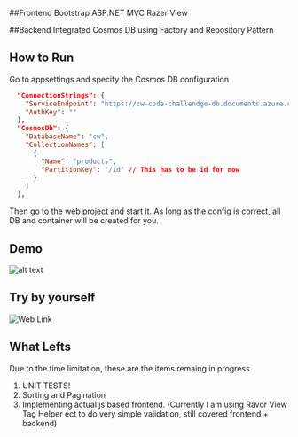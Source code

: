 ##Frontend
Bootstrap
ASP.NET MVC Razer View

##Backend
Integrated Cosmos DB using Factory and Repository Pattern

## How to Run
Go to appsettings and specify the Cosmos DB configuration
```json
  "ConnectionStrings": {
    "ServiceEndpoint": "https://cw-code-challendge-db.documents.azure.com:443/",
    "AuthKey": ""
  },
  "CosmosDb": {
    "DatabaseName": "cw",
    "CollectionNames": [
      {
        "Name": "products",
        "PartitionKey": "/id" // This has to be id for now
      }
    ]
  },
```
 Then go to the web project and start it. As long as the config is correct, all DB and container will be created for you.
 
 ## Demo
 ![alt text](https://i.imgur.com/Tb1pYl0.gif)

## Try by yourself
![Web Link](https://cwcodechallendge20210801233047.azurewebsites.net)

## What Lefts
Due to the time limitation, these are the items remaing in progress
1. UNIT TESTS! 
2. Sorting and Pagination
3. Implementing actual js based frontend. (Currently I am using Ravor View Tag Helper ect to do very simple validation, still covered frontend + backend)
